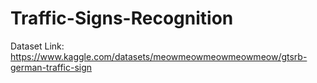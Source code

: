# Traffic-Signs-Recognition
Dataset Link:
https://www.kaggle.com/datasets/meowmeowmeowmeowmeow/gtsrb-german-traffic-sign
